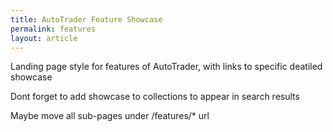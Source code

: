 ```yaml
---
title: AutoTrader Feature Showcase
permalink: features
layout: article
---
```


Landing page style for features of AutoTrader, with links to specific deatiled showcase

Dont forget to add showcase to collections to appear in search results


Maybe move all sub-pages under /features/* url 